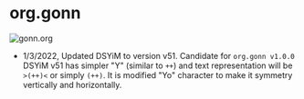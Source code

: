 # org.gonn

![gonn.org](https://gonn.org/dsyim.svg "DSYiM")

- 1/3/2022, Updated DSYiM to version v51. Candidate for `org.gonn v1.0.0`
    DSYiM v51 has simpler "Y" (similar to `++`) and text representation will be `>(++)<` or simply `(++)`.
    It is modified "Yo" character to make it symmetry vertically and horizontally.

